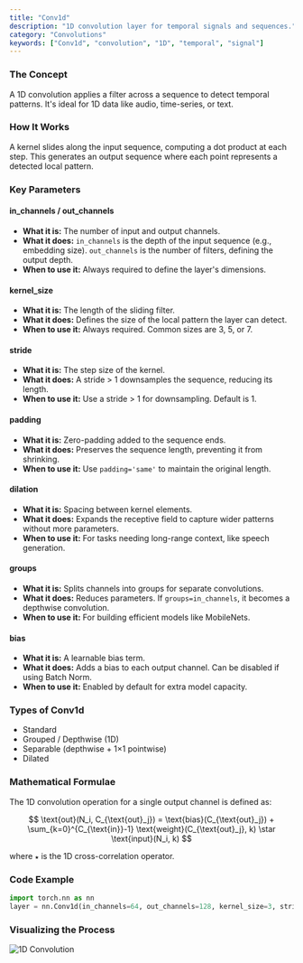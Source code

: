 ```yaml
---
title: "Conv1d"
description: "1D convolution layer for temporal signals and sequences."
category: "Convolutions"
keywords: ["Conv1d", "convolution", "1D", "temporal", "signal"]
---
```


### The Concept

A 1D convolution applies a filter across a sequence to detect temporal patterns. It's ideal for 1D data like audio, time-series, or text.

### How It Works

A kernel slides along the input sequence, computing a dot product at each step. This generates an output sequence where each point represents a detected local pattern.

### Key Parameters

#### in_channels / out_channels
- **What it is:** The number of input and output channels.
- **What it does:** `in_channels` is the depth of the input sequence (e.g., embedding size). `out_channels` is the number of filters, defining the output depth.
- **When to use it:** Always required to define the layer's dimensions.

#### kernel_size
- **What it is:** The length of the sliding filter.
- **What it does:** Defines the size of the local pattern the layer can detect.
- **When to use it:** Always required. Common sizes are 3, 5, or 7.

#### stride
- **What it is:** The step size of the kernel.
- **What it does:** A stride > 1 downsamples the sequence, reducing its length.
- **When to use it:** Use a stride > 1 for downsampling. Default is 1.

#### padding
- **What it is:** Zero-padding added to the sequence ends.
- **What it does:** Preserves the sequence length, preventing it from shrinking.
- **When to use it:** Use `padding='same'` to maintain the original length.

#### dilation
- **What it is:** Spacing between kernel elements.
- **What it does:** Expands the receptive field to capture wider patterns without more parameters.
- **When to use it:** For tasks needing long-range context, like speech generation.

#### groups
- **What it is:** Splits channels into groups for separate convolutions.
- **What it does:** Reduces parameters. If `groups=in_channels`, it becomes a depthwise convolution.
- **When to use it:** For building efficient models like MobileNets.

#### bias
- **What it is:** A learnable bias term.
- **What it does:** Adds a bias to each output channel. Can be disabled if using Batch Norm.
- **When to use it:** Enabled by default for extra model capacity.

### Types of Conv1d

- Standard
- Grouped / Depthwise (1D)
- Separable (depthwise + 1×1 pointwise)
- Dilated

### Mathematical Formulae

The 1D convolution operation for a single output channel is defined as:

$$
\text{out}(N_i, C_{\text{out}_j}) = \text{bias}(C_{\text{out}_j}) + \sum_{k=0}^{C_{\text{in}}-1} \text{weight}(C_{\text{out}_j}, k) \star \text{input}(N_i, k)
$$

where `★` is the 1D cross-correlation operator.

### Code Example

```python
import torch.nn as nn
layer = nn.Conv1d(in_channels=64, out_channels=128, kernel_size=3, stride=1, padding=1)
```

### Visualizing the Process

<img src="/assets/conv1d.svg" alt="1D Convolution" class="w-full h-auto mx-auto bg-muted/30 rounded-md p-4" />
